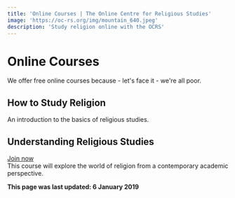 ```yaml
---
title: 'Online Courses | The Online Centre for Religious Studies'
image: 'https://oc-rs.org/img/mountain_640.jpeg'
description: 'Study religion online with the OCRS'
---
```

# Online Courses
We offer free online courses because - let's face it - we're all poor.

## How to Study Religion
An introduction to the basics of religious studies.

## Understanding Religious Studies
<a href="/courses/understanding-religious-studies/">Join now</a><br>
This course will explore the world of religion from a contemporary academic perspective.

**This page was last updated: 6 January 2019**